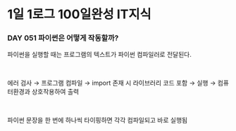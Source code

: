 # 1일 1로그 100일완성 IT지식
### DAY 051 파이썬은 어떻게 작동할까?
파이썬을 실행할 때는 프로그램의 텍스트가 파이썬 컴파일러로 전달된다.

<br>

에러 검사 → 프로그램 컴파일 → import 존재 시 라이브러리 코드 포함 → 실행 → 컴퓨터환경과 상호작용하여 출력 

<br>

파이썬 문장을 한 번에 하나씩 타이핑하면 각각 컴파일되고 바로 실행됨
